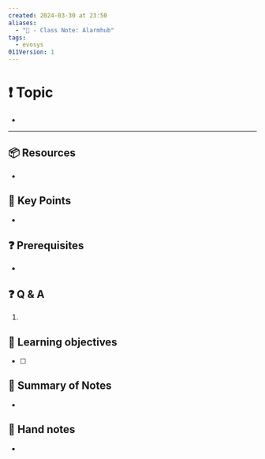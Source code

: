 ```yaml
---
created: 2024-03-30 at 23:50
aliases:
  - "📜 - Class Note: Alarmhub"
tags:
  - evosys
011Version: 1
---
```

# ❗ Topic
- 
 ---
## 📦 Resources
-
## 🔑 Key Points
- 
## ❓ Prerequisites
- 
## ❓ Q & A
1. 
## 🎯 Learning objectives
- [ ] 
## 📃 Summary of Notes
- 

## 📃 Hand notes
- 